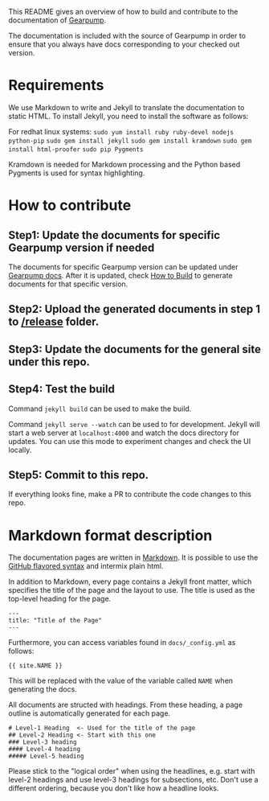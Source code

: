 This README gives an overview of how to build and contribute to the documentation of [Gearpump](https://github.com/apache/incubator-gearpump).

The documentation is included with the source of Gearpump in order to ensure that you always
have docs corresponding to your checked out version.

# Requirements

We use Markdown to write and Jekyll to translate the documentation to static HTML. To install
Jekyll, you need to install the software as follows:

For redhat linux systems:
    `sudo yum install ruby ruby-devel nodejs python-pip`
    `sudo gem install jekyll`
    `sudo gem install kramdown`
    `sudo gem install html-proofer`
    `sudo pip Pygments`

Kramdown is needed for Markdown processing and the Python based Pygments is used for syntax
highlighting.

# How to contribute

## Step1: Update the documents for specific Gearpump version if needed
The documents for specific Gearpump version can be updated under [Gearpump docs](https://github.com/apache/incubator-gearpump/tree/master/docs).
After it is updated, check [How to Build](https://github.com/apache/incubator-gearpump/tree/master/docs#how-to-build) to generate documents for that specific version.

## Step2: Upload the generated documents in step 1 to [/release](https://github.com/apache/incubator-gearpump-site/tree/asf-site/releases) folder.

## Step3: Update the documents for the general site under this repo.

## Step4: Test the build

Command `jekyll build` can be used to make the build.

Command `jekyll serve --watch` can be used to for development. Jekyll will start a web server at
`localhost:4000` and watch the docs directory for updates. You can use this mode to experiment changes and check the UI locally. 

## Step5: Commit to this repo.
If everything looks fine, make a PR to contribute the code changes to this repo.

# Markdown format description

The documentation pages are written in
[Markdown](http://daringfireball.net/projects/markdown/syntax). It is possible to use the
[GitHub flavored syntax](http://github.github.com/github-flavored-markdown) and intermix plain html.

In addition to Markdown, every page contains a Jekyll front matter, which specifies the title of the
page and the layout to use. The title is used as the top-level heading for the page.

    ---
    title: "Title of the Page"
    ---

Furthermore, you can access variables found in `docs/_config.yml` as follows:

    {{ site.NAME }}

This will be replaced with the value of the variable called `NAME` when generating
the docs.

All documents are structed with headings. From these heading, a page outline is
automatically generated for each page.

```
# Level-1 Heading  <- Used for the title of the page
## Level-2 Heading <- Start with this one
### Level-3 heading
#### Level-4 heading
##### Level-5 heading
```

Please stick to the "logical order" when using the headlines, e.g. start with level-2 headings and
use level-3 headings for subsections, etc. Don't use a different ordering, because you don't like
how a headline looks.

